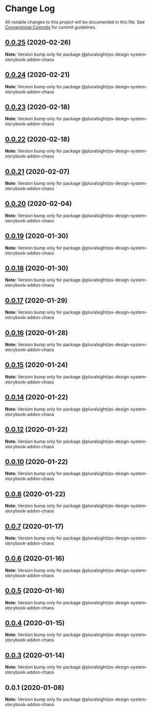 # Change Log

All notable changes to this project will be documented in this file.
See [Conventional Commits](https://conventionalcommits.org) for commit guidelines.

## [0.0.25](https://github.com/pluralsight/design-system/compare/@pluralsight/ps-design-system-storybook-addon-chaos@0.0.24...@pluralsight/ps-design-system-storybook-addon-chaos@0.0.25) (2020-02-26)

**Note:** Version bump only for package @pluralsight/ps-design-system-storybook-addon-chaos





## [0.0.24](https://github.com/pluralsight/design-system/compare/@pluralsight/ps-design-system-storybook-addon-chaos@0.0.23...@pluralsight/ps-design-system-storybook-addon-chaos@0.0.24) (2020-02-21)

**Note:** Version bump only for package @pluralsight/ps-design-system-storybook-addon-chaos





## [0.0.23](https://github.com/pluralsight/design-system/compare/@pluralsight/ps-design-system-storybook-addon-chaos@0.0.22...@pluralsight/ps-design-system-storybook-addon-chaos@0.0.23) (2020-02-18)

**Note:** Version bump only for package @pluralsight/ps-design-system-storybook-addon-chaos





## [0.0.22](https://github.com/pluralsight/design-system/compare/@pluralsight/ps-design-system-storybook-addon-chaos@0.0.21...@pluralsight/ps-design-system-storybook-addon-chaos@0.0.22) (2020-02-18)

**Note:** Version bump only for package @pluralsight/ps-design-system-storybook-addon-chaos





## [0.0.21](https://github.com/pluralsight/design-system/compare/@pluralsight/ps-design-system-storybook-addon-chaos@0.0.20...@pluralsight/ps-design-system-storybook-addon-chaos@0.0.21) (2020-02-07)

**Note:** Version bump only for package @pluralsight/ps-design-system-storybook-addon-chaos





## [0.0.20](https://github.com/pluralsight/design-system/compare/@pluralsight/ps-design-system-storybook-addon-chaos@0.0.19...@pluralsight/ps-design-system-storybook-addon-chaos@0.0.20) (2020-02-04)

**Note:** Version bump only for package @pluralsight/ps-design-system-storybook-addon-chaos





## [0.0.19](https://github.com/pluralsight/design-system/compare/@pluralsight/ps-design-system-storybook-addon-chaos@0.0.18...@pluralsight/ps-design-system-storybook-addon-chaos@0.0.19) (2020-01-30)

**Note:** Version bump only for package @pluralsight/ps-design-system-storybook-addon-chaos





## [0.0.18](https://github.com/pluralsight/design-system/compare/@pluralsight/ps-design-system-storybook-addon-chaos@0.0.17...@pluralsight/ps-design-system-storybook-addon-chaos@0.0.18) (2020-01-30)

**Note:** Version bump only for package @pluralsight/ps-design-system-storybook-addon-chaos





## [0.0.17](https://github.com/pluralsight/design-system/compare/@pluralsight/ps-design-system-storybook-addon-chaos@0.0.16...@pluralsight/ps-design-system-storybook-addon-chaos@0.0.17) (2020-01-29)

**Note:** Version bump only for package @pluralsight/ps-design-system-storybook-addon-chaos





## [0.0.16](https://github.com/pluralsight/design-system/compare/@pluralsight/ps-design-system-storybook-addon-chaos@0.0.15...@pluralsight/ps-design-system-storybook-addon-chaos@0.0.16) (2020-01-28)

**Note:** Version bump only for package @pluralsight/ps-design-system-storybook-addon-chaos





## [0.0.15](https://github.com/pluralsight/design-system/compare/@pluralsight/ps-design-system-storybook-addon-chaos@0.0.14...@pluralsight/ps-design-system-storybook-addon-chaos@0.0.15) (2020-01-24)

**Note:** Version bump only for package @pluralsight/ps-design-system-storybook-addon-chaos





## [0.0.14](https://github.com/pluralsight/design-system/compare/@pluralsight/ps-design-system-storybook-addon-chaos@0.0.12...@pluralsight/ps-design-system-storybook-addon-chaos@0.0.14) (2020-01-22)

**Note:** Version bump only for package @pluralsight/ps-design-system-storybook-addon-chaos





## [0.0.12](https://github.com/pluralsight/design-system/compare/@pluralsight/ps-design-system-storybook-addon-chaos@0.0.10...@pluralsight/ps-design-system-storybook-addon-chaos@0.0.12) (2020-01-22)

**Note:** Version bump only for package @pluralsight/ps-design-system-storybook-addon-chaos





## [0.0.10](https://github.com/pluralsight/design-system/compare/@pluralsight/ps-design-system-storybook-addon-chaos@0.0.8...@pluralsight/ps-design-system-storybook-addon-chaos@0.0.10) (2020-01-22)

**Note:** Version bump only for package @pluralsight/ps-design-system-storybook-addon-chaos





## [0.0.8](https://github.com/pluralsight/design-system/compare/@pluralsight/ps-design-system-storybook-addon-chaos@0.0.7...@pluralsight/ps-design-system-storybook-addon-chaos@0.0.8) (2020-01-22)

**Note:** Version bump only for package @pluralsight/ps-design-system-storybook-addon-chaos





## [0.0.7](https://github.com/pluralsight/design-system/compare/@pluralsight/ps-design-system-storybook-addon-chaos@0.0.6...@pluralsight/ps-design-system-storybook-addon-chaos@0.0.7) (2020-01-17)

**Note:** Version bump only for package @pluralsight/ps-design-system-storybook-addon-chaos





## [0.0.6](https://github.com/pluralsight/design-system/compare/@pluralsight/ps-design-system-storybook-addon-chaos@0.0.5...@pluralsight/ps-design-system-storybook-addon-chaos@0.0.6) (2020-01-16)

**Note:** Version bump only for package @pluralsight/ps-design-system-storybook-addon-chaos





## [0.0.5](https://github.com/pluralsight/design-system/compare/@pluralsight/ps-design-system-storybook-addon-chaos@0.0.4...@pluralsight/ps-design-system-storybook-addon-chaos@0.0.5) (2020-01-16)

**Note:** Version bump only for package @pluralsight/ps-design-system-storybook-addon-chaos





## [0.0.4](https://github.com/pluralsight/design-system/compare/@pluralsight/ps-design-system-storybook-addon-chaos@0.0.3...@pluralsight/ps-design-system-storybook-addon-chaos@0.0.4) (2020-01-15)

**Note:** Version bump only for package @pluralsight/ps-design-system-storybook-addon-chaos





## [0.0.3](https://github.com/pluralsight/design-system/compare/@pluralsight/ps-design-system-storybook-addon-chaos@0.0.2...@pluralsight/ps-design-system-storybook-addon-chaos@0.0.3) (2020-01-14)

**Note:** Version bump only for package @pluralsight/ps-design-system-storybook-addon-chaos





## 0.0.1 (2020-01-08)

**Note:** Version bump only for package @pluralsight/ps-design-system-storybook-addon-chaos
